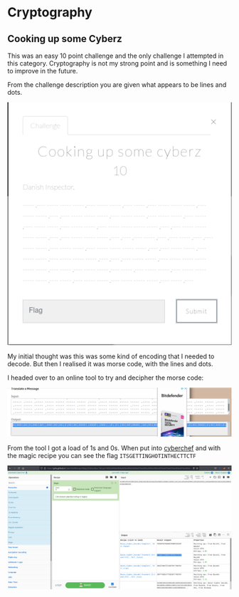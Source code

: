 # Cryptography

## Cooking up some Cyberz

This was an easy 10 point challenge and the only challenge I attempted in this category.  Cryptography is not my strong point and is something I need to improve in the future. 

From the challenge description you are given what appears to be lines and dots.

[<img src="img/cooking_up_some_cyberz_chall.png"
  style="width: 600px;"/>](img/cooking_up_some_cyberz_chall.png)

My initial thought was this was some kind of encoding that I needed to decode. But then I realised it was morse code, with the lines and dots. 

I headed over to an online tool to try and decipher the morse code:

[<img src="img/cooking_up_some_cyberz_morse.png"
  style="width: 800px;"/>](img/cooking_up_some_cyberz_morse.png)

From the tool I got a load of 1s and 0s.  When put into [cyberchef](https://gchq.github.io/CyberChef/) and with the magic recipe you can see the flag `ITSGETTINGHOTINTHECTTCTF`

[<img src="img/cooking_up_some_cyberz_cyberchef.png"
  style="width: 800px;"/>](img/cooking_up_some_cyberz_cyberchef.png)
